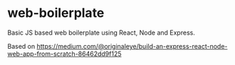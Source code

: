 # web-boilerplate
Basic JS based web boilerplate using React, Node and Express.

Based on https://medium.com/@originaleye/build-an-express-react-node-web-app-from-scratch-86462dd9f125
